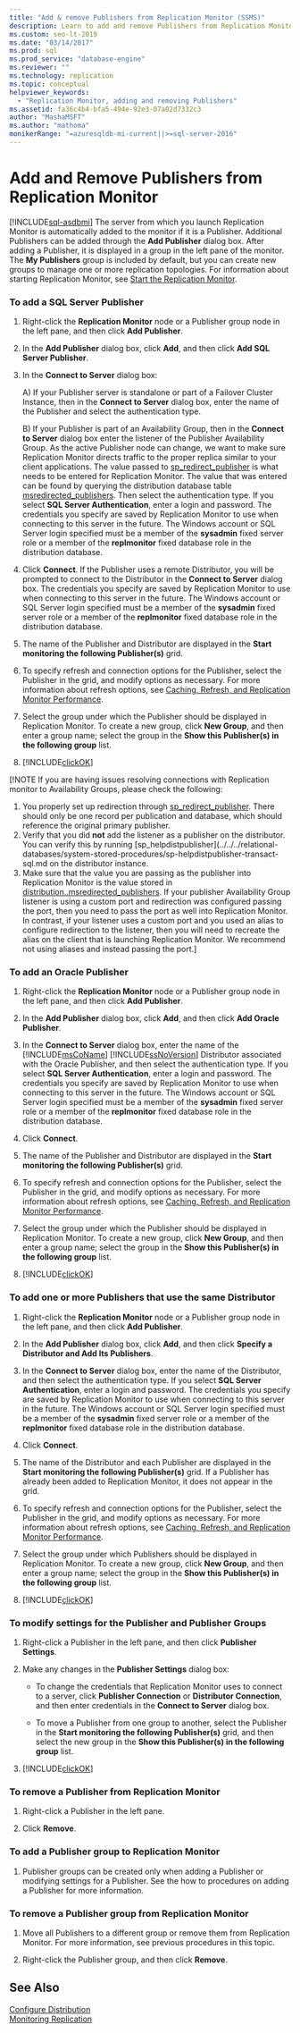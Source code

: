 ```yaml
---
title: "Add & remove Publishers from Replication Monitor (SSMS)"
description: Learn to add and remove Publishers from Replication Monitor in SQL Server Management Studio (SSMS).
ms.custom: seo-lt-2019
ms.date: "03/14/2017"
ms.prod: sql
ms.prod_service: "database-engine"
ms.reviewer: ""
ms.technology: replication
ms.topic: conceptual
helpviewer_keywords: 
  - "Replication Monitor, adding and removing Publishers"
ms.assetid: fa36c4b4-bfa5-494e-92e3-07a02d7332c3
author: "MashaMSFT"
ms.author: "mathoma"
monikerRange: "=azuresqldb-mi-current||>=sql-server-2016"
---
```

# Add and Remove Publishers from Replication Monitor
[!INCLUDE[sql-asdbmi](../../../includes/applies-to-version/sql-asdbmi.md)]
  The server from which you launch Replication Monitor is automatically added to the monitor if it is a Publisher. Additional Publishers can be added through the **Add Publisher** dialog box. After adding a Publisher, it is displayed in a group in the left pane of the monitor. The **My Publishers** group is included by default, but you can create new groups to manage one or more replication topologies. For information about starting Replication Monitor, see [Start the Replication Monitor](../../../relational-databases/replication/monitor/start-the-replication-monitor.md).  
  
  
### To add a SQL Server Publisher

1.  Right-click the **Replication Monitor** node or a Publisher group node in the left pane, and then click **Add Publisher**.  
  
2.  In the **Add Publisher** dialog box, click **Add**, and then click **Add SQL Server Publisher**.  
  
3. In the **Connect to Server** dialog box:
    
    A) If your Publisher server is standalone or part of a Failover Cluster Instance, then in the **Connect to Server** dialog box, enter the name of the Publisher and select the authentication type.
  
    B) If your Publisher is part of an Availability Group, then in the **Connect to Server** dialog box enter the listener of the Publisher Availability Group. As the active Publisher node can change, we want to make sure Replication Monitor directs traffic to the proper replica similar to your client applications. The value passed to [sp_redirect_publisher](../../../relational-databases/system-stored-procedures/sp-redirect-publisher-transact-sql.md) is what needs to be entered for Replication Monitor. The value that was entered can be found by querying the distribution database table [msredirected_publishers](../../../relational-databases/system-tables/msredirected-publishers.md). Then select the authentication type. If you select **SQL Server Authentication**, enter a login and password. The credentials you specify are saved by Replication Monitor to use when connecting to this server in the future. The Windows account or SQL Server login specified must be a member of the **sysadmin** fixed server role or a member of the **replmonitor** fixed database role in the distribution database.  
  
4.  Click **Connect**. If the Publisher uses a remote Distributor, you will be prompted to connect to the Distributor in the **Connect to Server** dialog box. The credentials you specify are saved by Replication Monitor to use when connecting to this server in the future. The Windows account or SQL Server login specified must be a member of the **sysadmin** fixed server role or a member of the **replmonitor** fixed database role in the distribution database.  
  
5.  The name of the Publisher and Distributor are displayed in the **Start monitoring the following Publisher(s)** grid.  
  
6.  To specify refresh and connection options for the Publisher, select the Publisher in the grid, and modify options as necessary. For more information about refresh options, see [Caching, Refresh, and Replication Monitor Performance](../../../relational-databases/replication/monitor/caching-refresh-and-replication-monitor-performance.md).  
  
7.  Select the group under which the Publisher should be displayed in Replication Monitor. To create a new group, click **New Group**, and then enter a group name; select the group in the **Show this Publisher(s) in the following group** list.  
  
8.  [!INCLUDE[clickOK](../../../includes/clickok-md.md)]  

[!NOTE
If you are having issues resolving connections with Replication monitor to Availability Groups, please check the following:
1. You properly set up redirection through [sp_redirect_publisher](../../../relational-databases/system-stored-procedures/sp-redirect-publisher-transact-sql.md). There should only be one record per publication and database, which should reference the original primary publisher.
2. Verify that you did **not** add the listener as a publisher on the distributor. You can verify this by running [sp_helpdistpublisher](../../../relational-databases/system-stored-procedures/sp-helpdistpublisher-transact-sql.md on the distributor instance. 
3. Make sure that the value you are passing as the publisher into Replication Monitor is the value stored in [distribution..msredirected_publishers](../../../relational-databases/system-tables/msredirected-publishers.md). If your publisher Availability Group listener is using a custom port and redirection was configured passing the port, then you need to pass the port as well into Replication Monitor. In contrast, if your listener uses a custom port and you used an alias to configure redirection to the listener, then you will need to recreate the alias on the client that is launching Replication Monitor. We recommend not using aliases and instead passing the port.]
  
### To add an Oracle Publisher  
  
1.  Right-click the **Replication Monitor** node or a Publisher group node in the left pane, and then click **Add Publisher**.  
  
2.  In the **Add Publisher** dialog box, click **Add**, and then click **Add Oracle Publisher**.  
  
3.  In the **Connect to Server** dialog box, enter the name of the [!INCLUDE[msCoName](../../../includes/msconame-md.md)] [!INCLUDE[ssNoVersion](../../../includes/ssnoversion-md.md)] Distributor associated with the Oracle Publisher, and then select the authentication type. If you select **SQL Server Authentication**, enter a login and password. The credentials you specify are saved by Replication Monitor to use when connecting to this server in the future. The Windows account or SQL Server login specified must be a member of the **sysadmin** fixed server role or a member of the **replmonitor** fixed database role in the distribution database.  
  
4.  Click **Connect**.  
  
5.  The name of the Publisher and Distributor are displayed in the **Start monitoring the following Publisher(s)** grid.  
  
6.  To specify refresh and connection options for the Publisher, select the Publisher in the grid, and modify options as necessary. For more information about refresh options, see [Caching, Refresh, and Replication Monitor Performance](../../../relational-databases/replication/monitor/caching-refresh-and-replication-monitor-performance.md).  
  
7.  Select the group under which the Publisher should be displayed in Replication Monitor. To create a new group, click **New Group**, and then enter a group name; select the group in the **Show this Publisher(s) in the following group** list.  
  
8.  [!INCLUDE[clickOK](../../../includes/clickok-md.md)]  
  
### To add one or more Publishers that use the same Distributor  
  
1.  Right-click the **Replication Monitor** node or a Publisher group node in the left pane, and then click **Add Publisher**.  
  
2.  In the **Add Publisher** dialog box, click **Add**, and then click **Specify a Distributor and Add Its Publishers**.  
  
3.  In the **Connect to Server** dialog box, enter the name of the Distributor, and then select the authentication type. If you select **SQL Server Authentication**, enter a login and password. The credentials you specify are saved by Replication Monitor to use when connecting to this server in the future. The Windows account or SQL Server login specified must be a member of the **sysadmin** fixed server role or a member of the **replmonitor** fixed database role in the distribution database.  
  
4.  Click **Connect**.  
  
5.  The name of the Distributor and each Publisher are displayed in the **Start monitoring the following Publisher(s)** grid. If a Publisher has already been added to Replication Monitor, it does not appear in the grid.  
  
6.  To specify refresh and connection options for the Publisher, select the Publisher in the grid, and modify options as necessary. For more information about refresh options, see [Caching, Refresh, and Replication Monitor Performance](../../../relational-databases/replication/monitor/caching-refresh-and-replication-monitor-performance.md).  
  
7.  Select the group under which Publishers should be displayed in Replication Monitor. To create a new group, click **New Group**, and then enter a group name; select the group in the **Show this Publisher(s) in the following group** list.  
  
8.  [!INCLUDE[clickOK](../../../includes/clickok-md.md)]  
  
### To modify settings for the Publisher and Publisher Groups  
  
1.  Right-click a Publisher in the left pane, and then click **Publisher Settings**.  
  
2.  Make any changes in the **Publisher Settings** dialog box:  
  
    -   To change the credentials that Replication Monitor uses to connect to a server, click **Publisher Connection** or **Distributor Connection**, and then enter credentials in the **Connect to Server** dialog box.  
  
    -   To move a Publisher from one group to another, select the Publisher in the **Start monitoring the following Publisher(s)** grid, and then select the new group in the **Show this Publisher(s) in the following group** list.  
  
3.  [!INCLUDE[clickOK](../../../includes/clickok-md.md)]  
  
### To remove a Publisher from Replication Monitor  
  
1.  Right-click a Publisher in the left pane.  
  
2.  Click **Remove**.  
  
### To add a Publisher group to Replication Monitor  
  
1.  Publisher groups can be created only when adding a Publisher or modifying settings for a Publisher. See the how to procedures on adding a Publisher for more information.  
  
### To remove a Publisher group from Replication Monitor  
  
1.  Move all Publishers to a different group or remove them from Replication Monitor. For more information, see previous procedures in this topic.  
  
2.  Right-click the Publisher group, and then click **Remove**.  
  
## See Also  
 [Configure Distribution](../../../relational-databases/replication/configure-distribution.md)   
 [Monitoring Replication](../../../relational-databases/replication/monitor/monitoring-replication.md)  
  
  
